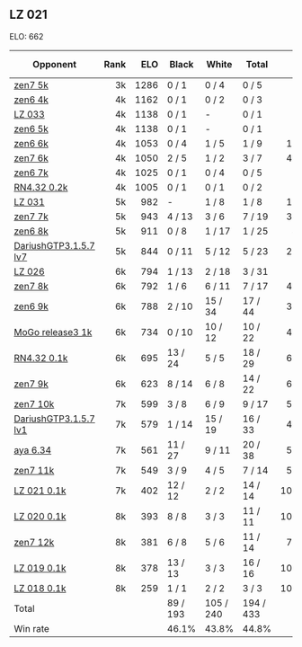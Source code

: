 ## LZ 021 ##

ELO: 662

Opponent | Rank | ELO | Black | White | Total | Win rate
---------|-----:|----:|-------|-------|-------|-------:
[zen7 5k](zen7%205k.md) | 3k | 1286 | 0 / 1 | 0 / 4 | 0 / 5 | 0.0%
[zen6 4k](zen6%204k.md) | 4k | 1162 | 0 / 1 | 0 / 2 | 0 / 3 | 0.0%
[LZ 033](LZ%20033.md) | 4k | 1138 | 0 / 1 | - | 0 / 1 | 0.0%
[zen6 5k](zen6%205k.md) | 4k | 1138 | 0 / 1 | - | 0 / 1 | 0.0%
[zen6 6k](zen6%206k.md) | 4k | 1053 | 0 / 4 | 1 / 5 | 1 / 9 | 11.1%
[zen7 6k](zen7%206k.md) | 4k | 1050 | 2 / 5 | 1 / 2 | 3 / 7 | 42.9%
[zen6 7k](zen6%207k.md) | 4k | 1025 | 0 / 1 | 0 / 4 | 0 / 5 | 0.0%
[RN4.32 0.2k](RN4.32%200.2k.md) | 4k | 1005 | 0 / 1 | 0 / 1 | 0 / 2 | 0.0%
[LZ 031](LZ%20031.md) | 5k | 982 | - | 1 / 8 | 1 / 8 | 12.5%
[zen7 7k](zen7%207k.md) | 5k | 943 | 4 / 13 | 3 / 6 | 7 / 19 | 36.8%
[zen6 8k](zen6%208k.md) | 5k | 911 | 0 / 8 | 1 / 17 | 1 / 25 | 4.0%
[DariushGTP3.1.5.7 lv7](DariushGTP3.1.5.7%20lv7.md) | 5k | 844 | 0 / 11 | 5 / 12 | 5 / 23 | 21.7%
[LZ 026](LZ%20026.md) | 6k | 794 | 1 / 13 | 2 / 18 | 3 / 31 | 9.7%
[zen7 8k](zen7%208k.md) | 6k | 792 | 1 / 6 | 6 / 11 | 7 / 17 | 41.2%
[zen6 9k](zen6%209k.md) | 6k | 788 | 2 / 10 | 15 / 34 | 17 / 44 | 38.6%
[MoGo release3 1k](MoGo%20release3%201k.md) | 6k | 734 | 0 / 10 | 10 / 12 | 10 / 22 | 45.5%
[RN4.32 0.1k](RN4.32%200.1k.md) | 6k | 695 | 13 / 24 | 5 / 5 | 18 / 29 | 62.1%
[zen7 9k](zen7%209k.md) | 6k | 623 | 8 / 14 | 6 / 8 | 14 / 22 | 63.6%
[zen7 10k](zen7%2010k.md) | 7k | 599 | 3 / 8 | 6 / 9 | 9 / 17 | 52.9%
[DariushGTP3.1.5.7 lv1](DariushGTP3.1.5.7%20lv1.md) | 7k | 579 | 1 / 14 | 15 / 19 | 16 / 33 | 48.5%
[aya 6.34](aya%206.34.md) | 7k | 561 | 11 / 27 | 9 / 11 | 20 / 38 | 52.6%
[zen7 11k](zen7%2011k.md) | 7k | 549 | 3 / 9 | 4 / 5 | 7 / 14 | 50.0%
[LZ 021 0.1k](LZ%20021%200.1k.md) | 7k | 402 | 12 / 12 | 2 / 2 | 14 / 14 | 100.0%
[LZ 020 0.1k](LZ%20020%200.1k.md) | 8k | 393 | 8 / 8 | 3 / 3 | 11 / 11 | 100.0%
[zen7 12k](zen7%2012k.md) | 8k | 381 | 6 / 8 | 5 / 6 | 11 / 14 | 78.6%
[LZ 019 0.1k](LZ%20019%200.1k.md) | 8k | 378 | 13 / 13 | 3 / 3 | 16 / 16 | 100.0%
[LZ 018 0.1k](LZ%20018%200.1k.md) | 8k | 259 | 1 / 1 | 2 / 2 | 3 / 3 | 100.0%
Total | | | 89 / 193 | 105 / 240 | 194 / 433 | 
Win rate| | | 46.1% | 43.8% | 44.8% | 
